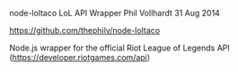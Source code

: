 node-loltaco
LoL API Wrapper
Phil Vollhardt
31 Aug 2014

https://github.com/thephilv/node-loltaco

Node.js wrapper for the official Riot League of Legends API (https://developer.riotgames.com/api)